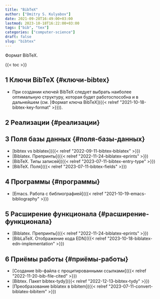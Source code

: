 ```yaml
---
title: "BibTeX"
author: ["Dmitry S. Kulyabov"]
date: 2021-09-28T16:49:00+03:00
lastmod: 2023-10-18T16:22:00+03:00
tags: ["bib", "tex"]
categories: ["computer-science"]
draft: false
slug: "bibtex"
---
```


Формат BibTeX.

<!--more-->

{{< toc >}}


## <span class="section-num">1</span> Ключи BibTeX {#ключи-bibtex}

-   При создании ключей BibTeX следует выбрать наиболее оптимальную структуру, которая будет работоспособна и в дальнейшем (см. [Формат ключа BibTeX]({{< relref "2021-10-18-bibtex-key-format" >}})).


## <span class="section-num">2</span> Реализации {#реализации}


## <span class="section-num">3</span> Поля базы данных {#поля-базы-данных}

-   [bibtex vs biblatex]({{< relref "2022-09-11-bibtex-biblatex" >}})
-   [Biblatex. Препринты]({{< relref "2022-11-24-biblatex-eprints" >}})
-   [BibTeX. Типы записей]({{< relref "2023-07-11-bibtex-entry-type" >}})
-   [BibTeX. Поля]({{< relref "2023-07-11-bibtex-fields" >}})


## <span class="section-num">4</span> Программы {#программы}

-   [Emacs. Работа с библиографией]({{< relref "2021-10-19-emacs-bibliography" >}})


## <span class="section-num">5</span> Расширение функционала {#расширение-функционала}

-   [Biblatex. Препринты]({{< relref "2022-11-24-biblatex-eprints" >}})
-   [BibLaTeX. Отображение кода EDN]({{< relref "2023-10-18-biblatex-edn-implementation" >}})


## <span class="section-num">6</span> Приёмы работы {#приёмы-работы}

-   [Создание bib-файла с процитированными ссылками]({{< relref "2022-11-20-bib-file-cited" >}})
-   [Bibtex. Пакет bibtex-tydy]({{< relref "2022-12-13-bibtex-tydy" >}})
-   [Преобразование biblatex в bibitem]({{< relref "2023-07-11-convert-biblatex-bibitem" >}})
